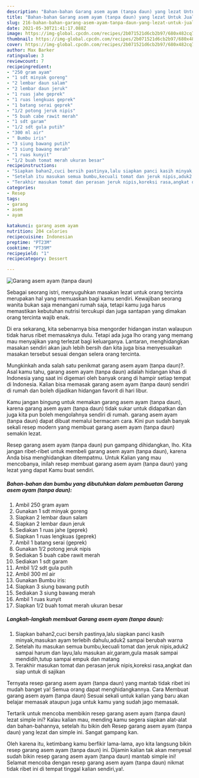 ```yaml
---
description: "Bahan-bahan Garang asem ayam (tanpa daun) yang lezat Untuk Jualan"
title: "Bahan-bahan Garang asem ayam (tanpa daun) yang lezat Untuk Jualan"
slug: 216-bahan-bahan-garang-asem-ayam-tanpa-daun-yang-lezat-untuk-jualan
date: 2021-05-30T21:41:17.088Z
image: https://img-global.cpcdn.com/recipes/2b071521d6cb2b97/680x482cq70/garang-asem-ayam-tanpa-daun-foto-resep-utama.jpg
thumbnail: https://img-global.cpcdn.com/recipes/2b071521d6cb2b97/680x482cq70/garang-asem-ayam-tanpa-daun-foto-resep-utama.jpg
cover: https://img-global.cpcdn.com/recipes/2b071521d6cb2b97/680x482cq70/garang-asem-ayam-tanpa-daun-foto-resep-utama.jpg
author: Max Barker
ratingvalue: 3
reviewcount: 7
recipeingredient:
- "250 gram ayam"
- "1 sdt minyak goreng"
- "2 lembar daun salam"
- "2 lembar daun jeruk"
- "1 ruas jahe geprek"
- "1 ruas lengkuas geprek"
- "1 batang serai geprek"
- "1/2 potong jeruk nipis"
- "5 buah cabe rawit merah"
- "1 sdt garam"
- "1/2 sdt gula putih"
- "300 ml air"
- " Bumbu iris"
- "3 siung bawang putih"
- "3 siung bawang merah"
- "1 ruas kunyit"
- "1/2 buah tomat merah ukuran besar"
recipeinstructions:
- "Siapkan bahan2,cuci bersih pastinya,lalu siapkan panci kasih minyak,masukan ayam terlebih dahulu,aduk2 sampai berubah warna"
- "Setelah itu masukan semua bumbu,kecuali tomat dan jeruk nipis,aduk2 sampai harum dan layu,lalu masukan air,garam,gula masak sampai mendidih,tutup sampai empuk dan matang"
- "Terakhir masukan tomat dan perasan jeruk nipis,koreksi rasa,angkat dan siap untuk di sajikan"
categories:
- Resep
tags:
- garang
- asem
- ayam

katakunci: garang asem ayam 
nutrition: 204 calories
recipecuisine: Indonesian
preptime: "PT23M"
cooktime: "PT39M"
recipeyield: "1"
recipecategory: Dessert

---
```



![Garang asem ayam (tanpa daun)](https://img-global.cpcdn.com/recipes/2b071521d6cb2b97/680x482cq70/garang-asem-ayam-tanpa-daun-foto-resep-utama.jpg)

Sebagai seorang istri, menyuguhkan masakan lezat untuk orang tercinta merupakan hal yang memuaskan bagi kamu sendiri. Kewajiban seorang  wanita bukan saja menangani rumah saja, tetapi kamu juga harus memastikan kebutuhan nutrisi tercukupi dan juga santapan yang dimakan orang tercinta wajib enak.

Di era  sekarang, kita sebenarnya bisa mengorder hidangan instan walaupun tidak harus ribet memasaknya dulu. Tetapi ada juga lho orang yang memang mau menyajikan yang terlezat bagi keluarganya. Lantaran, menghidangkan masakan sendiri akan jauh lebih bersih dan kita juga bisa menyesuaikan masakan tersebut sesuai dengan selera orang tercinta. 



Mungkinkah anda salah satu penikmat garang asem ayam (tanpa daun)?. Asal kamu tahu, garang asem ayam (tanpa daun) adalah hidangan khas di Indonesia yang saat ini digemari oleh banyak orang di hampir setiap tempat di Indonesia. Kalian bisa memasak garang asem ayam (tanpa daun) sendiri di rumah dan boleh dijadikan hidangan favorit di hari libur.

Kamu jangan bingung untuk memakan garang asem ayam (tanpa daun), karena garang asem ayam (tanpa daun) tidak sukar untuk didapatkan dan juga kita pun boleh mengolahnya sendiri di rumah. garang asem ayam (tanpa daun) dapat dibuat memalui bermacam cara. Kini pun sudah banyak sekali resep modern yang membuat garang asem ayam (tanpa daun) semakin lezat.

Resep garang asem ayam (tanpa daun) pun gampang dihidangkan, lho. Kita jangan ribet-ribet untuk membeli garang asem ayam (tanpa daun), karena Anda bisa menghidangkan ditempatmu. Untuk Kalian yang mau mencobanya, inilah resep membuat garang asem ayam (tanpa daun) yang lezat yang dapat Kamu buat sendiri.

<!--inarticleads1-->

##### Bahan-bahan dan bumbu yang dibutuhkan dalam pembuatan Garang asem ayam (tanpa daun):

1. Ambil 250 gram ayam
1. Gunakan 1 sdt minyak goreng
1. Siapkan 2 lembar daun salam
1. Siapkan 2 lembar daun jeruk
1. Sediakan 1 ruas jahe (geprek)
1. Siapkan 1 ruas lengkuas (geprek)
1. Ambil 1 batang serai (geprek)
1. Gunakan 1/2 potong jeruk nipis
1. Sediakan 5 buah cabe rawit merah
1. Sediakan 1 sdt garam
1. Ambil 1/2 sdt gula putih
1. Ambil 300 ml air
1. Gunakan  Bumbu iris:
1. Siapkan 3 siung bawang putih
1. Sediakan 3 siung bawang merah
1. Ambil 1 ruas kunyit
1. Siapkan 1/2 buah tomat merah ukuran besar




<!--inarticleads2-->

##### Langkah-langkah membuat Garang asem ayam (tanpa daun):

1. Siapkan bahan2,cuci bersih pastinya,lalu siapkan panci kasih minyak,masukan ayam terlebih dahulu,aduk2 sampai berubah warna
1. Setelah itu masukan semua bumbu,kecuali tomat dan jeruk nipis,aduk2 sampai harum dan layu,lalu masukan air,garam,gula masak sampai mendidih,tutup sampai empuk dan matang
1. Terakhir masukan tomat dan perasan jeruk nipis,koreksi rasa,angkat dan siap untuk di sajikan




Ternyata resep garang asem ayam (tanpa daun) yang mantab tidak ribet ini mudah banget ya! Semua orang dapat menghidangkannya. Cara Membuat garang asem ayam (tanpa daun) Sesuai sekali untuk kalian yang baru akan belajar memasak ataupun juga untuk kamu yang sudah jago memasak.

Tertarik untuk mencoba membikin resep garang asem ayam (tanpa daun) lezat simple ini? Kalau kalian mau, mending kamu segera siapkan alat-alat dan bahan-bahannya, setelah itu bikin deh Resep garang asem ayam (tanpa daun) yang lezat dan simple ini. Sangat gampang kan. 

Oleh karena itu, ketimbang kamu berfikir lama-lama, ayo kita langsung bikin resep garang asem ayam (tanpa daun) ini. Dijamin kalian tak akan menyesal sudah bikin resep garang asem ayam (tanpa daun) mantab simple ini! Selamat mencoba dengan resep garang asem ayam (tanpa daun) nikmat tidak ribet ini di tempat tinggal kalian sendiri,ya!.

